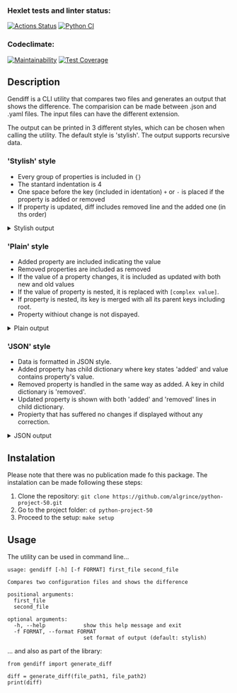 ### Hexlet tests and linter status:
[![Actions Status](https://github.com/algrince/python-project-50/workflows/hexlet-check/badge.svg)](https://github.com/algrince/python-project-50/actions)
[![Python CI](https://github.com/algrince/python-project-50/actions/workflows/pyci.yml/badge.svg)](https://github.com/algrince/python-project-50/actions/workflows/pyci.yml)
### Codeclimate:
[![Maintainability](https://api.codeclimate.com/v1/badges/c4b4a365cf37997e7de3/maintainability)](https://codeclimate.com/github/algrince/python-project-50/maintainability)
[![Test Coverage](https://api.codeclimate.com/v1/badges/c4b4a365cf37997e7de3/test_coverage)](https://codeclimate.com/github/algrince/python-project-50/test_coverage)

## Description
Gendiff is a CLI utility that compares two files and generates an output that shows the difference. The comparision can be made between .json and .yaml files. The input files can have the different extension.

The output can be printed in 3 different styles, which can be chosen when calling the utility. The default style is 'stylish'. The output supports recursive data.

### 'Stylish' style
- Every group of properties is included in `{}`
- The stantard indentation is 4
- One space before the key (included in identation) `+` or `-` is placed if the property is added or removed
- If property is updated, diff includes removed line and the added one (in ths order)
<details>
<summary>Stylish output</summary>
<pre><code lang="python">
{
    common: {
      + follow: false
        setting1: Value 1
      - setting2: 200
      - setting3: true
      + setting3: null
      + setting4: blah blah
      + setting5: {
            key5: value5
        }
        setting6: {
            doge: {
              - wow: 
              + wow: so much
            }
            key: value
          + ops: vops
        }
    }
    group1: {
      - baz: bas
      + baz: bars
        foo: bar
      - nest: {
            key: value
        }
      + nest: str
    }
  - group2: {
        abc: 12345
        deep: {
            id: 45
        }
    }
  + group3: {
        deep: {
            id: {
                number: 45
            }
        }
        fee: 100500
    }
}
</code></pre>
</details>


### 'Plain' style
- Added property are included indicating the value
- Removed properties are included as removed
- If the value of a property changes, it is included as updated with both new and old values
- If the value of property is nested, it is replaced with `[complex value]`.
- If property is nested, its key is merged with all its parent keys including root.
- Property withiout change is not dispayed. 
<details>
<summary>Plain output</summary>
<pre><code lang="python">
Property 'common.follow' was added with value: false
Property 'common.setting2' was removed
Property 'common.setting3' was updated. From true to null
Property 'common.setting4' was added with value: 'blah blah'
Property 'common.setting5' was added with value: [complex value]
Property 'common.setting6.doge.wow' was updated. From '' to 'so much'
Property 'common.setting6.ops' was added with value: 'vops'
Property 'group1.baz' was updated. From 'bas' to 'bars'
Property 'group1.nest' was updated. From [complex value] to 'str'
Property 'group2' was removed
Property 'group3' was added with value: [complex value]
</code></pre>
</details>

### 'JSON' style
- Data is formatted in JSON style.
- Added property has child dictionary where key states 'added' and value contains property's value.
- Removed property is handled in the same way as added. A key in child dictionary is 'removed'.
- Updated property is shown with both 'added' and 'removed' lines in child dictionary.
- Propierty that has suffered no changes if displayed without any correction.
<details>
<summary>JSON output</summary>
<pre><code lang="python">
{
    "common": {
        "follow": {
            "added": false
        },
        "setting1": "Value 1",
        "setting2": {
            "removed": 200
        },
        "setting3": {
            "removed": true,
            "added": null
        },
        "setting4": {
            "added": "blah blah"
        },
        "setting5": {
            "added": {
                "key5": "value5"
            }
        },
        "setting6": {
            "doge": {
                "wow": {
                    "removed": "",
                    "added": "so much"
                }
            },
            "key": "value",
            "ops": {
                "added": "vops"
            }
        }
    },
    "group1": {
        "baz": {
            "removed": "bas",
            "added": "bars"
        },
        "foo": "bar",
        "nest": {
            "removed": {
                "key": "value"
            },
            "added": "str"
        }
    },
    "group2": {
        "removed": {
            "abc": 12345,
            "deep": {
                "id": 45
            }
        }
    },
    "group3": {
        "added": {
            "deep": {
                "id": {
                    "number": 45
                }
            },
            "fee": 100500
        }
    }
}
</code></pre>
</details>

## Instalation
Please note that there was no publication made fo this package. The instalation can be made following these steps:
1. Clone the repository:
`git clone https://github.com/algrince/python-project-50.git`
2. Go to the project folder:
`cd python-project-50`
3. Proceed to the setup:
`make setup`

## Usage
The utility can be used in command line...
```
usage: gendiff [-h] [-f FORMAT] first_file second_file

Compares two configuration files and shows the difference

positional arguments:
  first_file
  second_file

optional arguments:
  -h, --help            show this help message and exit
  -f FORMAT, --format FORMAT
                        set format of output (default: stylish)
```
... and also as part of the library:
```
from gendiff import generate_diff

diff = generate_diff(file_path1, file_path2)
print(diff)
```